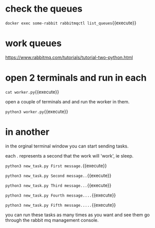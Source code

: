 # check the queues

`docker exec some-rabbit rabbitmqctl list_queues`{{execute}}


# work queues

https://www.rabbitmq.com/tutorials/tutorial-two-python.html

# open 2 terminals and run in each


`cat worker.py`{{execute}}


open a couple of terminals and and run the worker in them.

`python3 worker.py`{{execute}}

# in another

in the orginal terminal window you can start sending tasks.

each . represents a second that the work will 'work', ie sleep.

`python3 new_task.py First message.`{{execute}}

`python3 new_task.py Second message..`{{execute}}

`python3 new_task.py Third message...`{{execute}}

`python3 new_task.py Fourth message....`{{execute}}

`python3 new_task.py Fifth message.....`{{execute}}

you can run these tasks as many times as you want and see them go through the rabbit mq management console.


